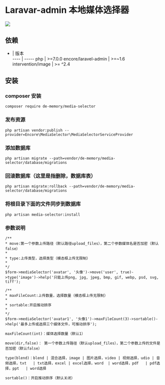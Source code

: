 # Laravar-admin 本地媒体选择器
![](https://laravel-admin.org/storage/2020/09/22/nswmg1MjoRhEdT3I8eWBPi5TsNl5YqepmgjxxOeV.png)

## 依赖

  -    | 版本  
 ---- | ----- 
 php  | >=7.0.0 
 encore/laravel-admin  | >=~1.6 
 intervention/image  | >= ^2.4


## 安装

### composer 安装

```
composer require de-memory/media-selector
```

### 发布资源

```
php artisan vendor:publish --provider=Encore\MediaSelector\MediaSelectorServiceProvider
```

### 添加数据库

```
php artisan migrate --path=vendor/de-memory/media-selector/database/migrations
```

### 回滚数据库（这里是指删除，数据库表）

```
php artisan migrate:rollback --path=vendor/de-memory/media-selector/database/migrations
```

### 将根目录下面的文件同步到数据库

```
php artisan media-selector:install
```

### 参数说明

```
/**
* move:第一个参数上传路径（默认路径upload_files），第二个参数媒体名是否加密（默认false）
*
* type:上传类型，选择类型（模态框上传无限制）
*
*/
$form->mediaSelector('avatar', '头像')->move('user', true)->type('image')->help('只能上传png, jpg, jpeg, bmp, gif, webp, psd, svg, tiff');

/**
* maxFileCount:上传数量，选择数量（模态框上传无限制）
*
* sortable:开启推动排序
*
*/
$form->mediaSelector('avatar1', '头像1')->maxFileCount(3)->sortable()->help('最多上传或选择三个媒体文件，可推动排序');

maxFileCount(int)：媒体选择数量（默认1）

move(dir,false)： 第一个参数上传路径（默认upload_files），第二个参数上传的文件是否加密（默认false）

type(blend)：blend | 混合选择，image | 图片选择，video | 视频选择，udio | 音频选择，txt   | txt选择，excel | excel选择，word  | word选择，pdf   | pdf选择，ppt   | word选择

sortable()：开启推动排序（默认关闭）

```
